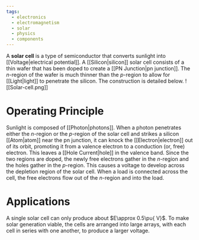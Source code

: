 ```yaml
---
tags:
  - electronics
  - electromagnetism
  - solar
  - physics
  - components
---
```

A **solar cell** is a type of semiconductor that converts sunlight into [[Voltage|electrical potential]]. A [[Silicon|silicon]] solar cell consists of a thin wafer that has been doped to create a [[PN Junction|pn junction]]. The *n*-region of the wafer is much thinner than the *p*-region to allow for [[Light|light]] to penetrate the silicon. The construction is detailed below.
![[Solar-cell.png]]
# Operating Principle

Sunlight is composed of [[Photon|photons]]. When a photon penetrates either the *n*-region or the *p*-region of the solar cell and strikes a silicon [[Atom|atom]] near the pn junction, it can knock the [[Electron|electron]] out of its orbit, promoting it from a valence electron to a conduction (or, free) electron. This leaves a [[Hole Current|hole]] in the valence band. Since the two regions are doped, the newly free electrons gather in the *n*-region and the holes gather in the *p*-region. This causes a voltage to develop across the depletion region of the solar cell. When a load is connected across the cell, the free electrons flow out of the *n*-region and into the load.

# Applications

A single solar cell can only produce about $E\approx 0.5\pu{ V}$. To make solar generation viable, the cells are arranged into large arrays, with each cell in series with one another, to produce a larger voltage.